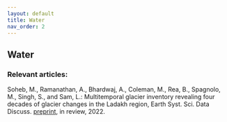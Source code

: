 ```yaml
---
layout: default
title: Water
nav_order: 2
---
```


## Water

### Relevant articles:
Soheb, M., Ramanathan, A., Bhardwaj, A., Coleman, M., Rea, B., Spagnolo, M., Singh, S., and Sam, L.: Multitemporal glacier inventory revealing four decades of glacier changes in the Ladakh region, Earth Syst. Sci. Data Discuss. [preprint](https://doi.org/10.5194/essd-2022-60), in review, 2022.
